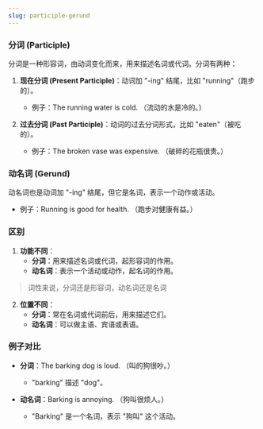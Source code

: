 ```yaml
---
slug: participle-gerund
---
```


### 分词 (Participle)
分词是一种形容词，由动词变化而来，用来描述名词或代词。分词有两种：
1. **现在分词 (Present Participle)**：动词加 "-ing" 结尾，比如 "running"（跑步的）。
   - 例子：The running water is cold. （流动的水是冷的。）

2. **过去分词 (Past Participle)**：动词的过去分词形式，比如 "eaten"（被吃的）。
   - 例子：The broken vase was expensive. （破碎的花瓶很贵。）

### 动名词 (Gerund)
动名词也是动词加 "-ing" 结尾，但它是名词，表示一个动作或活动。
- 例子：Running is good for health. （跑步对健康有益。）

### 区别
1. **功能不同**：
   - **分词**：用来描述名词或代词，起形容词的作用。
   - **动名词**：表示一个活动或动作，起名词的作用。
> 词性来说，分词还是形容词，动名词还是名词

2. **位置不同**：
   - **分词**：常在名词或代词前后，用来描述它们。
   - **动名词**：可以做主语、宾语或表语。

### 例子对比
- **分词**：The barking dog is loud. （叫的狗很吵。）
  - "barking" 描述 "dog"。

- **动名词**：Barking is annoying. （狗叫很烦人。）
  - "Barking" 是一个名词，表示 "狗叫" 这个活动。